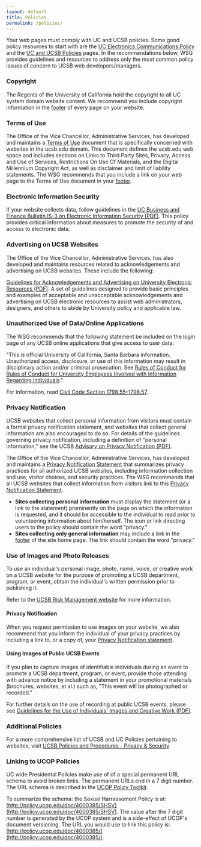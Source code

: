 ```yaml
---
layout: default
title: Policies
permalink: /policies/
---
```


Your web pages must comply with UC and UCSB policies. Some good policy
resources to start with are the
[UC Electronics Communications Policy](http://www.ucop.edu/information-technology-services/policies/electronic-communications.html)
and the [UC and UCSB Policies](http://www.policy.ucsb.edu/) pages. In the
recommendations below, WSG provides guidelines and resources to address only
the most common policy issues of concern to UCSB web developers/managers.

### Copyright

The Regents of the University of California hold the copyright to all UC
system domain website content. We recommend you include copyright information
in the [footer](/footer/) of every page on your website.

### Terms of Use

The Office of the Vice Chancellor, Administrative Services, has developed and
maintains a [Terms of Use](http://www.policy.ucsb.edu/terms-of-use/)
document that is specifically concerned with websites in the ucsb.edu domain.
This document defines the ucsb.edu web space and includes sections on Links to
Third Party Sites, Privacy, Access and Use of Services, Restrictions On Use Of
Materials, and the Digital Millennium Copyright Act, as well as disclaimer and
limit of liability statements. The WSG recommends that you include a link on
your web page to the Terms of Use document in your [footer](/footer/).

### Electronic Information Security

If your website collects data, follow guidelines in the
[UC Business and Finance Bulletin IS-3 on Electronic Information Security (PDF)](http://policy.ucop.edu/doc/7000543/).
This policy provides critical information about measures to promote the
security of and access to electronic data.

### Advertising on UCSB Websites

The Office of the Vice Chancellor, Administrative Services, has also developed
and maintains resources related to acknowledgements and advertising on UCSB
websites. These include the following:

[Guidelines for Acknowledgements and Advertising on University Electronic Resources (PDF)](http://www.policy.ucsb.edu/files/docs/policies/advertising-guide.pdf):
A set of guidelines designed to provide basic principles and examples of
acceptable and unacceptable acknowledgements and advertising on UCSB electronic
resources to assist web administrators, designers, and others to abide by
University policy and applicable law.

### Unauthorized Use of Data/Online Applications

The WSG recommends that the following statement be included on the login page
of any UCSB online applications that give access to user data:

"This is official University of California, Santa Barbara information.
Unauthorized access, disclosure, or use of this information may result in
disciplinary action and/or criminal prosecution. See
[Rules of Conduct for Rules of Conduct for University Employees Involved with Information Regarding Individuals](http://www.ucop.edu/ethics-compliance-audit-services/_files/compliance/privacy/rules-of-conduct.pdf)."

For information, read [Civil Code Section 1798.55–1798.57](https://leginfo.legislature.ca.gov/faces/codes_displayText.xhtml?lawCode=CIV&division=3.&title=1.8.&part=4.&chapter=1.&article=10).

### Privacy Notification

UCSB websites that collect personal information from visitors must contain a
formal privacy notification statement, and websites that collect general
information are also encouraged to do so. For details of the guidelines
governing privacy notification, including a definition of "personal
information," see the UCSB
[Advisory on Privacy Notification (PDF)](http://www.policy.ucsb.edu/files/docs/policies/privacy-statement-advisory.pdf).

The Office of the Vice Chancellor, Administrative Services, has developed and
maintains a [Privacy Notification Statement](http://www.policy.ucsb.edu/privacy-notification/)
that summarizes privacy practices for all authorized UCSB websites, including
information collection and use, visitor choices, and security practices. The
WSG recommends that all UCSB websites that collect information from visitors
link to this [Privacy Notification Statement](http://www.policy.ucsb.edu/privacy-notification/).

* **Sites collecting personal information** must display the statement (or a link to the statement) prominently on the page on which the information is requested, and it should be accessible to the individual to read prior to volunteering information about him/herself. The icon or link directing users to the policy should contain the word "privacy."
* **Sites collecting only general information** may include a link in the [footer](/footer/) of the site home page. The link should contain the word "privacy."

### Use of Images and Photo Releases

To use an individual's personal image, photo, name, voice, or creative work on
a UCSB website for the purpose of promoting a UCSB department, program, or
event, obtain the individual's written permission prior to publishing it.

Refer to the [UCSB Risk Management website](http://www.ehs.ucsb.edu/riskmanagement/releases)
for more information.

#### Privacy Notification

When you request permission to use images on your website, we also recommend
that you inform the individual of your privacy practices by including a link
to, or a copy of, your
[Privacy Notification statement](#privacy-notification).

#### Using Images of Public UCSB Events

If you plan to capture images of identifiable individuals during an event to
promote a UCSB department, program, or event, provide those attending with
advance notice by including a statement in your promotional materials
(brochures, websites, et al.) such as, "This event will be photographed or
recorded."

For further details on the use of recording at public UCSB events, please see
[Guidelines for the Use of Individuals' Images and Creative Work (PDF)](http://www.policy.ucsb.edu/files/docs/policies/use-of-images.pdf).

### Additional Policies

For a more comprehensive list of UCSB and UC Policies pertaining to websites,
visit
[UCSB Policies and Procedures - Privacy & Security](http://www.policy.ucsb.edu/information-stewardship/information-practices/privacy-security)

### Linking to UCOP Policies

UC wide Presidental Policies make use of of a special permanent URL schema to
avoid broken links. The permanent URLs end in a 7 digit number. The URL schema
is described in the
[UCOP Policy Toolkit](http://www.ucop.edu/ethics-compliance-audit-services/policy/policy-toolkit.html).

To summarize the schema: the Sexual Harrassement Policy is at:
[http://policy.ucop.edu/doc/4000385/SHSV](http://policy.ucop.edu/doc/4000385/SHSV).
The value after the 7 digit number is generated by the UCOP system and is a
side-effect of UCOP's document versioning. The URL you would use to link this
policy is: [http://policy.ucop.edu/doc/4000385/](http://policy.ucop.edu/doc/4000385/).
